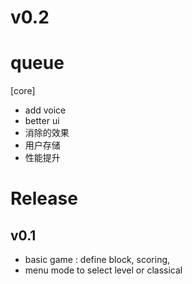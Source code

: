 

# v0.2 


# queue 

[core]
- add voice 
- better ui  
- 消除的效果
- 用户存储 
- 性能提升  


# Release 

## v0.1 
- basic game : define block, scoring, 
- menu mode to select level or classical 